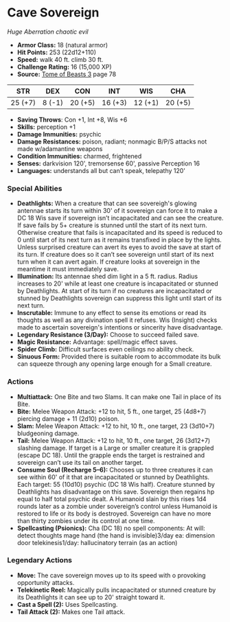 # Cave Sovereign

*Huge* *Aberration* *chaotic evil*

- **Armor Class:** 18 (natural armor)
- **Hit Points:** 253 (22d12+110)
- **Speed:** walk 40 ft. climb 30 ft.
- **Challenge Rating:** 16 (15,000 XP)
- **Source:** [Tome of Beasts 3](https://koboldpress.com/kpstore/product/tome-of-beasts-3-for-5th-edition/) page 78

| STR | DEX | CON | INT | WIS | CHA |
| --- | --- | --- | --- | --- | --- |
| 25 (+7) | 8 (-1) | 20 (+5) | 16 (+3) | 12 (+1) | 20 (+5) |

- **Saving Throws**: Con +1, Int +8, Wis +6
- **Skills:** perception +1
- **Damage Immunities:** psychic
- **Damage Resistances:** poison, radiant; nonmagic B/P/S attacks not made w/adamantine weapons
- **Condition Immunities:** charmed, frightened
- **Senses:** darkvision 120', tremorsense 60', passive Perception 16
- **Languages:** understands all but can’t speak, telepathy 120'

### Special Abilities

- **Deathlights:** When a creature that can see sovereigh's glowing antennae starts its turn within 30' of it sovereign can force it to make a DC 18 Wis save if sovereign isn’t incapacitated and can see the creature. If save fails by 5+ creature is stunned until the start of its next turn. Otherwise creature that fails is incapacitated and its speed is reduced to 0 until start of its next turn as it remains transfixed in place by the lights. Unless surprised creature can avert its eyes to avoid the save at start of its turn. If creature does so it can’t see sovereign until start of its next turn when it can avert again. If creature looks at sovereign in the meantime it must immediately save.
- **Illumination:** Its antennae shed dim light in a 5 ft. radius. Radius increases to 20' while at least one creature is incapacitated or stunned by Deathlights. At start of its turn if no creatures are incapacitated or stunned by Deathlights sovereign can suppress this light until start of its next turn.
- **Inscrutable:** Immune to any effect to sense its emotions or read its thoughts as well as any divination spell it refuses. Wis (Insight) checks made to ascertain sovereign's intentions or sincerity have disadvantage.
- **Legendary Resistance (3/Day):** Choose to succeed failed save.
- **Magic Resistance:** Advantage: spell/magic effect saves.
- **Spider Climb:** Difficult surfaces even ceilings no ability check.
- **Sinuous Form:** Provided there is suitable room to accommodate its bulk can squeeze through any opening large enough for a Small creature.

### Actions

- **Multiattack:** One Bite and two Slams. It can make one Tail in place of its Bite.
- **Bite:** Melee Weapon Attack: +12 to hit, 5 ft., one target, 25 (4d8+7) piercing damage + 11 (2d10) poison.
- **Slam:** Melee Weapon Attack: +12 to hit, 10 ft., one target, 23 (3d10+7) bludgeoning damage.
- **Tail:** Melee Weapon Attack: +12 to hit, 10 ft., one target, 26 (3d12+7) slashing damage. If target is a Large or smaller creature it is grappled (escape DC 18). Until the grapple ends the target is restrained and sovereign can’t use its tail on another target.
- **Consume Soul (Recharge 5–6):** Chooses up to three creatures it can see within 60' of it that are incapacitated or stunned by Deathlights. Each target: 55 (10d10) psychic (DC 18 Wis half). Creature stunned by Deathlights has disadvantage on this save. Sovereign then regains hp equal to half total psychic dealt. A Humanoid slain by this rises 1d4 rounds later as a zombie under sovereign’s control unless Humanoid is restored to life or its body is destroyed. Sovereign can have no more than thirty zombies under its control at one time.
- **Spellcasting (Psionics):** Cha (DC 18) no spell components: At will: detect thoughts mage hand (the hand is invisible)3/day ea: dimension door telekinesis1/day: hallucinatory terrain (as an action)



### Legendary Actions

- **Move:** The cave sovereign moves up to its speed with o provoking opportunity attacks.
- **Telekinetic Reel:** Magically pulls incapacitated or stunned creature by its Deathlights it can see up to 20' straight toward it.
- **Cast a Spell (2):** Uses Spellcasting.
- **Tail Attack (2):** Makes one Tail attack.
